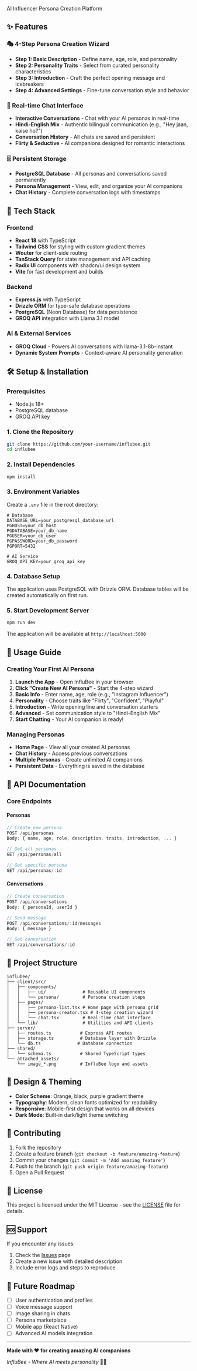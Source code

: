  AI Influencer Persona Creation Platform


## ✨ Features

### 🎭 4-Step Persona Creation Wizard
- **Step 1: Basic Description** - Define name, age, role, and personality
- **Step 2: Personality Traits** - Select from curated personality characteristics
- **Step 3: Introduction** - Craft the perfect opening message and icebreakers
- **Step 4: Advanced Settings** - Fine-tune conversation style and behavior

### 💬 Real-time Chat Interface
- **Interactive Conversations** - Chat with your AI personas in real-time
- **Hindi-English Mix** - Authentic bilingual communication (e.g., "Hey jaan, kaise ho?")
- **Conversation History** - All chats are saved and persistent
- **Flirty & Seductive** - AI companions designed for romantic interactions

### 🗄️ Persistent Storage
- **PostgreSQL Database** - All personas and conversations saved permanently
- **Persona Management** - View, edit, and organize your AI companions
- **Chat History** - Complete conversation logs with timestamps

## 🚀 Tech Stack

### Frontend
- **React 18** with TypeScript
- **Tailwind CSS** for styling with custom gradient themes
- **Wouter** for client-side routing
- **TanStack Query** for state management and API caching
- **Radix UI** components with shadcn/ui design system
- **Vite** for fast development and builds

### Backend
- **Express.js** with TypeScript
- **Drizzle ORM** for type-safe database operations
- **PostgreSQL** (Neon Database) for data persistence
- **GROQ API** integration with Llama 3.1 model

### AI & External Services
- **GROQ Cloud** - Powers AI conversations with llama-3.1-8b-instant
- **Dynamic System Prompts** - Context-aware AI personality generation

## 🛠️ Setup & Installation

### Prerequisites
- Node.js 18+ 
- PostgreSQL database
- GROQ API key

### 1. Clone the Repository
```bash
git clone https://github.com/your-username/influbee.git
cd influbee
```

### 2. Install Dependencies
```bash
npm install
```

### 3. Environment Variables
Create a `.env` file in the root directory:

```env
# Database
DATABASE_URL=your_postgresql_database_url
PGHOST=your_db_host
PGDATABASE=your_db_name
PGUSER=your_db_user
PGPASSWORD=your_db_password
PGPORT=5432

# AI Service
GROQ_API_KEY=your_groq_api_key
```

### 4. Database Setup
The application uses PostgreSQL with Drizzle ORM. Database tables will be created automatically on first run.

### 5. Start Development Server
```bash
npm run dev
```

The application will be available at `http://localhost:5000`

## 📱 Usage Guide

### Creating Your First AI Persona

1. **Launch the App** - Open InfluBee in your browser
2. **Click "Create New AI Persona"** - Start the 4-step wizard
3. **Basic Info** - Enter name, age, role (e.g., "Instagram Influencer")
4. **Personality** - Choose traits like "Flirty", "Confident", "Playful"
5. **Introduction** - Write opening line and conversation starters
6. **Advanced** - Set communication style to "Hindi-English Mix"
7. **Start Chatting** - Your AI companion is ready!

### Managing Personas

- **Home Page** - View all your created AI personas
- **Chat History** - Access previous conversations
- **Multiple Personas** - Create unlimited AI companions
- **Persistent Data** - Everything is saved in the database

## 🔧 API Documentation

### Core Endpoints

#### Personas
```javascript
// Create new persona
POST /api/personas
Body: { name, age, role, description, traits, introduction, ... }

// Get all personas
GET /api/personas/all

// Get specific persona
GET /api/personas/:id
```

#### Conversations
```javascript
// Create conversation
POST /api/conversations
Body: { personaId, userId }

// Send message
POST /api/conversations/:id/messages
Body: { message }

// Get conversation
GET /api/conversations/:id
```

## 📁 Project Structure

```
influbee/
├── client/src/
│   ├── components/
│   │   ├── ui/              # Reusable UI components
│   │   └── persona/         # Persona creation steps
│   ├── pages/
│   │   ├── persona-list.tsx # Home page with persona grid
│   │   ├── persona-creator.tsx # 4-step creation wizard
│   │   └── chat.tsx         # Real-time chat interface
│   └── lib/                 # Utilities and API clients
├── server/
│   ├── routes.ts           # Express API routes
│   ├── storage.ts          # Database layer with Drizzle
│   └── db.ts              # Database connection
├── shared/
│   └── schema.ts           # Shared TypeScript types
└── attached_assets/
    └── image_*.png         # InfluBee logo and assets
```

## 🎨 Design & Theming

- **Color Scheme**: Orange, black, purple gradient theme
- **Typography**: Modern, clean fonts optimized for readability
- **Responsive**: Mobile-first design that works on all devices
- **Dark Mode**: Built-in dark/light theme switching

## 🤝 Contributing

1. Fork the repository
2. Create a feature branch (`git checkout -b feature/amazing-feature`)
3. Commit your changes (`git commit -m 'Add amazing feature'`)
4. Push to the branch (`git push origin feature/amazing-feature`)
5. Open a Pull Request

## 📄 License

This project is licensed under the MIT License - see the [LICENSE](LICENSE) file for details.

## 🆘 Support

If you encounter any issues:

1. Check the [Issues](https://github.com/your-username/influbee/issues) page
2. Create a new issue with detailed description
3. Include error logs and steps to reproduce

## 🔮 Future Roadmap

- [ ] User authentication and profiles  
- [ ] Voice message support
- [ ] Image sharing in chats
- [ ] Persona marketplace
- [ ] Mobile app (React Native)
- [ ] Advanced AI models integration

---

**Made with ❤️ for creating amazing AI companions**

*InfluBee - Where AI meets personality* 🐝✨
